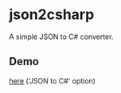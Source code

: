 # json2csharp
A simple JSON to C# converter.

## Demo 
[here](https://convert.lee.io/) ('JSON to C#' option)
